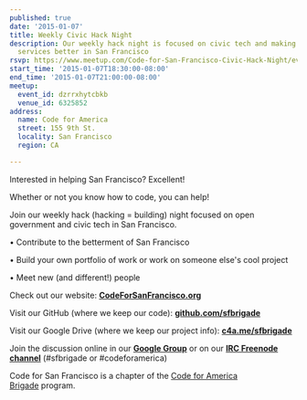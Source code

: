 ```yaml
---
published: true
date: '2015-01-07'
title: Weekly Civic Hack Night
description: Our weekly hack night is focused on civic tech and making government
  services better in San Francisco
rsvp: https://www.meetup.com/Code-for-San-Francisco-Civic-Hack-Night/events/218979870/
start_time: '2015-01-07T18:30:00-08:00'
end_time: '2015-01-07T21:00:00-08:00'
meetup:
  event_id: dzrrxhytcbkb
  venue_id: 6325852
address:
  name: Code for America
  street: 155 9th St.
  locality: San Francisco
  region: CA

---
```

<!-- imported via scripts/generate-events-from-meetup -->
<p>Interested in helping San Francisco? Excellent!</p> <p>Whether or not you know how to code, you can help! </p> <p>Join our weekly hack (hacking = building) night focused on open government and civic tech in San Francisco. </p> <p>• Contribute to the betterment of San Francisco</p> <p>• Build your own portfolio of work or work on someone else's cool project</p> <p>• Meet new (and different!) people</p> <p>


Check out our website: <a href="http://www.codeforsanfrancisco.org"><b>CodeForSanFrancisco.org</b></a></p> <p>Visit our GitHub (where we keep our code): <a href="https://www.github.com/sfbrigade"><b>github.com/sfbrigade</b></a></p> <p>Visit our Google Drive (where we keep our project info): <a href="http://c4a.me/sfbrigade"><b>c4a.me/sfbrigade</b></a></p> <p>Join the discussion online in our <a href="https://groups.google.com/forum/#!forum/code-for-san-francisco"><b>Google Group</b></a> or on our <a href="http://webchat.freenode.net/"><b>IRC Freenode channel</b></a> (#sfbrigade or #codeforamerica) </p> <p>


Code for San Francisco is a chapter of the <a href="http://brigade.codeforamerica.org/">Code for America Brigade</a> program.</p> 
